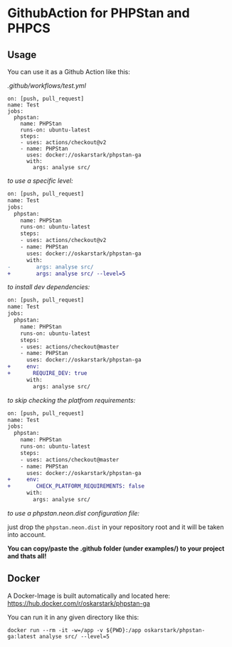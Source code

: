 # GithubAction for PHPStan and PHPCS

## Usage

You can use it as a Github Action like this:

_.github/workflows/test.yml_
```
on: [push, pull_request]
name: Test
jobs:
  phpstan:
    name: PHPStan
    runs-on: ubuntu-latest
    steps:
    - uses: actions/checkout@v2
    - name: PHPStan
      uses: docker://oskarstark/phpstan-ga
      with:
        args: analyse src/
```

_to use a specific level:_
```diff
on: [push, pull_request]
name: Test
jobs:
  phpstan:
    name: PHPStan
    runs-on: ubuntu-latest
    steps:
    - uses: actions/checkout@v2
    - name: PHPStan
      uses: docker://oskarstark/phpstan-ga
      with:
-        args: analyse src/
+        args: analyse src/ --level=5
```

_to install dev dependencies:_
```diff
on: [push, pull_request]
name: Test
jobs:
  phpstan:
    name: PHPStan
    runs-on: ubuntu-latest
    steps:
    - uses: actions/checkout@master
    - name: PHPStan
      uses: docker://oskarstark/phpstan-ga
+     env:
+       REQUIRE_DEV: true
      with:
        args: analyse src/
```

_to skip checking the platfrom requirements:_
```diff
on: [push, pull_request]
name: Test
jobs:
  phpstan:
    name: PHPStan
    runs-on: ubuntu-latest
    steps:
    - uses: actions/checkout@master
    - name: PHPStan
      uses: docker://oskarstark/phpstan-ga
+     env:
+        CHECK_PLATFORM_REQUIREMENTS: false
      with:
        args: analyse src/
```

_to use a phpstan.neon.dist configuration file:_

just drop the `phpstan.neon.dist` in your repository root and it will be taken into account.


**You can copy/paste the .github folder (under examples/) to your project and thats all!**

## Docker

A Docker-Image is built automatically and located here:
https://hub.docker.com/r/oskarstark/phpstan-ga

You can run it in any given directory like this:

`docker run --rm -it -w=/app -v ${PWD}:/app oskarstark/phpstan-ga:latest analyse src/ --level=5`

